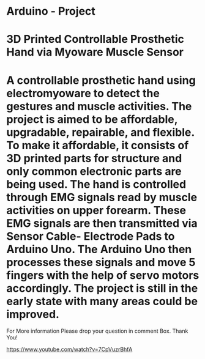 # Arduino - Project

# 3D Printed Controllable Prosthetic Hand via Myoware Muscle Sensor

# A controllable prosthetic hand using electromyoware to detect the gestures and muscle activities.  The project is aimed to be affordable, upgradable, repairable, and flexible.  To make it affordable, it consists of 3D printed parts for structure and only common electronic parts are being used.  The hand is controlled through EMG signals read by muscle activities on upper forearm.  These EMG signals are then transmitted via Sensor Cable- Electrode Pads to Arduino Uno.  The Arduino Uno then processes these signals and move 5 fingers with the help of servo motors accordingly.  The project is still in the early state with many areas could be improved.
For More information Please drop your question in comment Box.
Thank You!

https://www.youtube.com/watch?v=7CpVuzrBhfA
